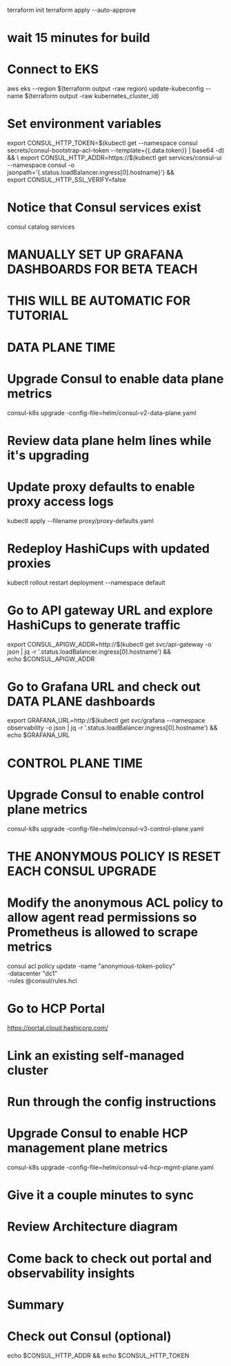 terraform init
terraform apply --auto-approve
# wait 15 minutes for build

# Connect to EKS
aws eks --region $(terraform output -raw region) update-kubeconfig --name $(terraform output -raw kubernetes_cluster_id)

# Set environment variables
export CONSUL_HTTP_TOKEN=$(kubectl get --namespace consul secrets/consul-bootstrap-acl-token --template={{.data.token}} | base64 -d) && \
export CONSUL_HTTP_ADDR=https://$(kubectl get services/consul-ui --namespace consul -o jsonpath='{.status.loadBalancer.ingress[0].hostname}') && \
export CONSUL_HTTP_SSL_VERIFY=false

# Notice that Consul services exist
consul catalog services

# MANUALLY SET UP GRAFANA DASHBOARDS FOR BETA TEACH
# THIS WILL BE AUTOMATIC FOR TUTORIAL

# DATA PLANE TIME

# Upgrade Consul to enable data plane metrics
consul-k8s upgrade -config-file=helm/consul-v2-data-plane.yaml

# Review data plane helm lines while it's upgrading

# Update proxy defaults to enable proxy access logs
kubectl apply --filename proxy/proxy-defaults.yaml

# Redeploy HashiCups with updated proxies
kubectl rollout restart deployment --namespace default

# Go to API gateway URL and explore HashiCups to generate traffic
export CONSUL_APIGW_ADDR=http://$(kubectl get svc/api-gateway -o json | jq -r '.status.loadBalancer.ingress[0].hostname') && \
echo $CONSUL_APIGW_ADDR

# Go to Grafana URL and check out DATA PLANE dashboards
export GRAFANA_URL=http://$(kubectl get svc/grafana --namespace observability -o json | jq -r '.status.loadBalancer.ingress[0].hostname') && \
echo $GRAFANA_URL

# CONTROL PLANE TIME

# Upgrade Consul to enable control plane metrics
consul-k8s upgrade -config-file=helm/consul-v3-control-plane.yaml

# THE ANONYMOUS POLICY IS RESET EACH CONSUL UPGRADE
# Modify the anonymous ACL policy to allow agent read permissions so Prometheus is allowed to scrape metrics
consul acl policy update -name "anonymous-token-policy" \
                        -datacenter "dc1" \
                        -rules @consul/rules.hcl

# Go to HCP Portal
https://portal.cloud.hashicorp.com/
# Link an existing self-managed cluster
# Run through the config instructions

# Upgrade Consul to enable HCP management plane metrics
consul-k8s upgrade -config-file=helm/consul-v4-hcp-mgmt-plane.yaml

# Give it a couple minutes to sync

# Review Architecture diagram

# Come back to check out portal and observability insights

# Summary

# Check out Consul (optional)
echo $CONSUL_HTTP_ADDR && echo $CONSUL_HTTP_TOKEN